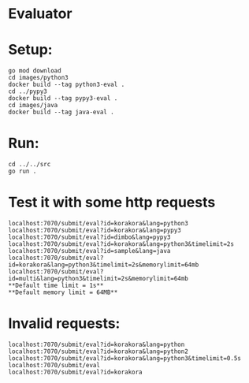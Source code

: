 # Evaluator

# Setup:
    go mod download
    cd images/python3
    docker build --tag python3-eval .
    cd ../pypy3
    docker build --tag pypy3-eval .
    cd images/java
    docker build --tag java-eval .
    
# Run:
    cd ../../src
    go run .

# Test it with some http requests
    localhost:7070/submit/eval?id=korakora&lang=python3
    localhost:7070/submit/eval?id=korakora&lang=pypy3
    localhost:7070/submit/eval?id=dimbo&lang=pypy3
    localhost:7070/submit/eval?id=korakora&lang=python3&timelimit=2s
    localhost:7070/submit/eval?id=sample&lang=java
    localhost:7070/submit/eval?id=korakora&lang=python3&timelimit=2s&memorylimit=64mb
    localhost:7070/submit/eval?id=multi&lang=python3&timelimit=2s&memorylimit=64mb
    **Default time limit = 1s**
    **Default memory limit = 64MB**

# Invalid requests:
    localhost:7070/submit/eval?id=korakora&lang=python
    localhost:7070/submit/eval?id=korakora&lang=python2
    localhost:7070/submit/eval?id=korakora&lang=python3&timelimit=0.5s
    localhost:7070/submit/eval
    localhost:7070/submit/eval?id=korakora